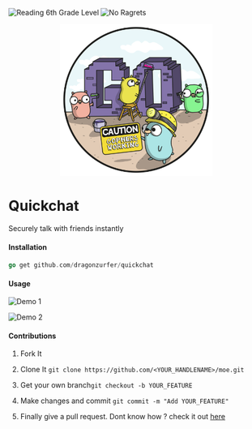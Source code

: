 ![Reading 6th Grade Level](http://forthebadge.com/images/badges/reading-6th-grade-level.svg)
![No Ragrets](http://forthebadge.com/images/badges/no-ragrets.svg)
<p align="center">
  <img width="300" height="300" src="https://github.com/ashleymcnamara/gophers/blob/master/GO_BUILD.png?raw=true">
</p>

# Quickchat

Securely talk with friends instantly

#### Installation

```go
go get github.com/dragonzurfer/quickchat
```

#### Usage

![Demo 1](https://github.com/dragonzurfer/quickchat/blob/master/demo/demo1.gif)

![Demo 2](https://github.com/dragonzurfer/quickchat/blob/master/demo/demo2.gif)


#### Contributions

1. Fork It

2. Clone It ```git clone https://github.com/<YOUR_HANDLENAME>/moe.git```

3. Get your own branch```git checkout -b YOUR_FEATURE```

4. Make changes and commit ```git commit -m "Add YOUR_FEATURE"```

5. Finally give a pull request. Dont know how ? check it out [here](https://help.github.com/articles/creating-a-pull-request/)



